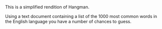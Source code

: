 This is a simplified rendition of Hangman.

Using a text document containing a list of the 1000 most common words in the English language you have a number of chances to guess. 
